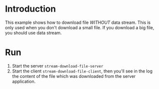 # Introduction
This example shows how to download file *WITHOUT* data stream.
This is only used when you don't download a small file.
If you download a big file, you should use data stream.

# Run
1. Start the server `stream-download-file-server`
2. Start the client `stream-download-file-client`, 
then you'll see in the log the content of the file which was downloaded from the server application.
